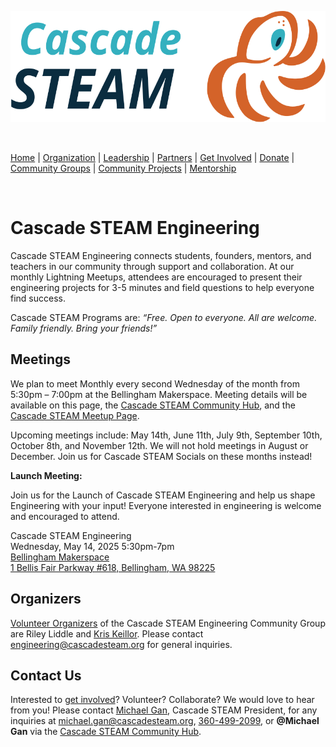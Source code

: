 <style>
  .header {
	display: none;
  }
  .footer {
	display: none;
  }
</style>

<p align="center"><img src="/assets/images/Cascade_STEAM_horizontal_logo_primary.svg" width="600" height="178" /></p>

<br>

[Home](/) | [Organization](/organization) | [Leadership](/leadership) | [Partners](/partners) | [Get Involved](/get-involved) | [Donate](/donate) | [Community Groups](/community-groups) | [Community Projects](/community-projects) | [Mentorship](/mentorship)

<br>

# Cascade STEAM Engineering

Cascade STEAM Engineering connects students, founders, mentors, and teachers in our community through support and collaboration. At our monthly Lightning Meetups, attendees are encouraged to present their engineering projects for 3-5 minutes and field questions to help everyone find success.

Cascade STEAM Programs are: *“Free. Open to everyone. All are welcome. Family friendly. Bring your friends!”*

## Meetings

We plan to meet Monthly every second Wednesday of the month from 5:30pm – 7:00pm at the Bellingham Makerspace. Meeting details will be available on this page, the [Cascade STEAM Community Hub](http://hub.cascadesteam.org/), and the [Cascade STEAM Meetup Page](https://www.meetup.com/cascadesteam).

Upcoming meetings include: May 14th, June 11th, July 9th, September 10th, October 8th, and November 12th. We will not hold meetings in August or December. Join us for Cascade STEAM Socials on these months instead!

**Launch Meeting:**

Join us for the Launch of Cascade STEAM Engineering and help us shape Engineering with your input! Everyone interested in engineering is welcome and encouraged to attend.

Cascade STEAM Engineering<br>
Wednesday, May 14, 2025 5:30pm-7pm<br>
[Bellingham Makerspace](https://bellinghammakerspace.org)<br>
[1 Bellis Fair Parkway \#618, Bellingham, WA 98225](https://www.google.com/maps/place/1+Bellis+Fair+Pkwy+%23+618,+Bellingham,+WA+98226/)<br>

## Organizers

[Volunteer Organizers](https://cascadesteam.org/leadership) of the Cascade STEAM Engineering Community Group are Riley Liddle and [Kris Keillor](https://www.linkedin.com/in/kris-keillor-205199276/). Please contact [engineering@cascadesteam.org](mailto:engineering@cascadesteam.org) for general inquiries.

## Contact Us

Interested to [get involved](/get-involved)? Volunteer? Collaborate? We would love to hear from you! Please contact [Michael Gan](https://www.linkedin.com/in/michaelbgan), Cascade STEAM President, for any inquiries at [michael.gan@cascadesteam.org](mailto:michael.gan@cascadesteam.org), [360-499-2099](tel:3604992099), or **@Michael Gan** via the [Cascade STEAM Community Hub](http://hub.cascadesteam.org).
